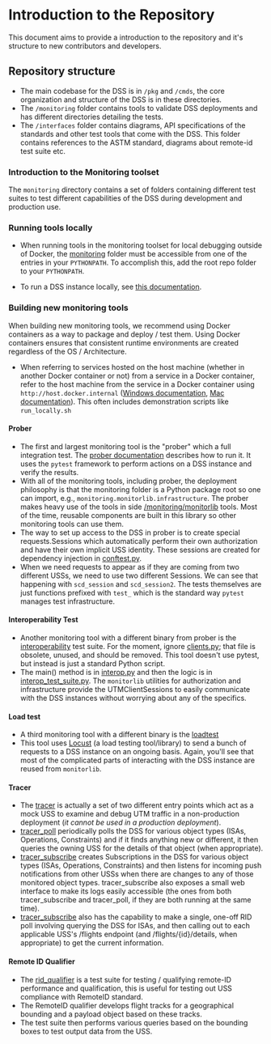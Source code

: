 # Introduction to the Repository

This document aims to provide a introduction to the repository and it's structure to new contributors and developers.

## Repository structure

- The main codebase for the DSS is in `/pkg` and `/cmds`, the core organization and structure of the DSS is in these directories.
- The `/monitoring` folder contains tools to validate DSS deployments and has different directories detailing the tests.
- The `/interfaces` folder contains diagrams, API specifications of the standards and other test tools that come with the DSS. This folder contains references to the ASTM standard, diagrams about remote-id test suite etc.

### Introduction to the Monitoring toolset

The `monitoring` directory contains a set of folders containing different test suites to test different capabilities of the DSS during development and production use.

### Running tools locally

- When running tools in the monitoring toolset for local debugging outside of Docker, the [monitoring](https://github.com/interuss/dss/tree/master/monitoring) folder must be accessible from one of the entries in your `PYTHONPATH`.  To accomplish this, add the root repo folder to your `PYTHONPATH`.

- To run a DSS instance locally, see [this documentation](build/dev/standalone_instance.md).

### Building new monitoring tools

When building new monitoring tools, we recommend using Docker containers as a way to package and deploy / test them. Using Docker containers ensures that consistent runtime environments are created regardless of the OS / Architecture.

- When referring to services hosted on the host machine (whether in another Docker container or not) from a service in a Docker container, refer to the host machine from the service in a Docker container using `http://host.docker.internal` ([Windows documentation](https://docs.docker.com/docker-for-windows/networking/#use-cases-and-workarounds), [Mac documentation](https://docs.docker.com/docker-for-mac/networking/#use-cases-and-workarounds)). This often includes demonstration scripts like `run_locally.sh`

#### Prober

- The first and largest monitoring tool is the "prober" which a full integration test. The [prober documentation](monitoring/prober/README.md) describes how to run it. It uses the `pytest` framework to perform actions on a DSS instance and verify the results.
- With all of the monitoring tools, including prober, the deployment philosophy is that the monitoring folder is a Python package root so one can import, e.g., `monitoring.monitorlib.infrastructure`. The prober makes heavy use of the tools in side [/monitoring/monitorlib](monitoring/monitorlib/README.md) tools. Most of the time, reusable components are built in this library so other monitoring tools can use them.
- The way to set up access to the DSS in prober is to create special requests.Sessions which automatically perform their own authorization and have their own implicit USS identity. These sessions are created for dependency injection in [conftest.py](monitoring/prober/conftest.py).
- When we need requests to appear as if they are coming from two different USSs, we need to use two different Sessions. We can see that happening with `scd_session` and `scd_session2`.  The tests themselves are just functions prefixed with `test_` which is the standard way `pytest` manages test infrastructure.

#### Interoperability Test

- Another monitoring tool with a different binary from prober is the [interoperability](monitoring/interoperability/README.md) test suite. For the moment, ignore [clients.py](monitoring/interoperability/clients.py); that file is obsolete, unused, and should be removed. This tool doesn't use pytest, but instead is just a standard Python script.
- The main() method is in [interop.py](monitoring/interoperability/interop.py) and then the logic is in [interop_test_suite.py](monitoring/interoperability/interop.py). The `monitorlib` utilities for authorization and infrastructure provide the UTMClientSessions to easily communicate with the DSS instances without worrying about any of the specifics.

#### Load test

- A third monitoring tool with a different binary is the [loadtest](monitoring/loadtest/README.md)
- This tool uses [Locust](https://locust.io) (a load testing tool/library) to send a bunch of requests to a DSS instance on an ongoing basis.  Again, you'll see that most of the complicated parts of interacting with the DSS instance are reused from `monitorlib`.

#### Tracer

- The [tracer](monitoring/tracer/README.md) is actually a set of two different entry points which act as a mock USS to examine and debug UTM traffic in a non-production deployment (*it cannot be used in a production deployment*).
- [tracer_poll](monitoring/tracer/tracer_poll.py) periodically polls the DSS for various object types (ISAs, Operations, Constraints) and if it finds anything new or different, it then queries the owning USS for the details of that object (when appropriate).
- [tracer_subscribe](monitoring/tracer/tracer_subscribe.py) creates Subscriptions in the DSS for various object types (ISAs, Operations, Constraints) and then listens for incoming push notifications from other USSs when there are changes to any of those monitored object types.  tracer_subscribe also exposes a small web interface to make its logs easily accessible (the ones from both tracer_subscribe and tracer_poll, if they are both running at the same time).
- [tracer_subscribe](monitoring/tracer/tracer_subscribe.py) also has the capability to make a single, one-off RID poll involving querying the DSS for ISAs, and then calling out to each applicable USS's /flights endpoint (and /flights/{id}/details, when appropriate) to get the current information.

#### Remote ID Qualifier

- The [rid_qualifier](monitoring/uss_qualifier/rid/README.md) is a test suite for testing / qualifying remote-ID performance and qualification, this is useful for testing out USS compliance with RemoteID standard.
- The RemoteID qualifier develops flight tracks for a geographical bounding and a payload object based on these tracks.
- The test suite then performs various queries based on the bounding boxes to test output data from the USS.
